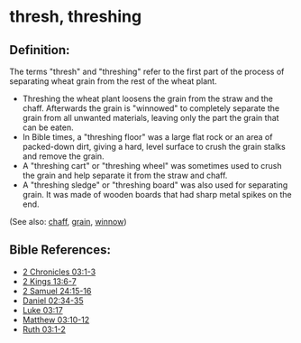 # thresh, threshing #

## Definition: ##

The terms "thresh" and "threshing" refer to the first part of the process of separating wheat grain from the rest of the wheat plant. 

* Threshing the wheat plant loosens the grain from the straw and the chaff. Afterwards the grain is "winnowed" to completely separate the grain from all unwanted materials, leaving only the part the grain that can be eaten.
* In Bible times, a "threshing floor" was a large flat rock or an area of packed-down dirt, giving a hard, level surface to crush the grain stalks and remove the grain.
* A "threshing cart" or "threshing wheel" was sometimes used to crush the grain and help separate it from the straw and chaff.
* A "threshing sledge" or "threshing board" was also used for separating grain. It was made of wooden boards that had sharp metal spikes on the end.

(See also: [chaff](../other/chaff.md), [grain](../other/grain.md), [winnow](../other/winnow.md))

## Bible References: ##

* [2 Chronicles 03:1-3](https://door43.org/en/bible/notes/2ch/03/01)
* [2 Kings 13:6-7](https://door43.org/en/bible/notes/2ki/13/06)
* [2 Samuel 24:15-16](https://door43.org/en/bible/notes/2sa/24/15)
* [Daniel 02:34-35](https://door43.org/en/bible/notes/dan/02/34)
* [Luke 03:17](https://door43.org/en/bible/notes/luk/03/17)
* [Matthew 03:10-12](https://door43.org/en/bible/notes/mat/03/10)
* [Ruth 03:1-2](https://door43.org/en/bible/notes/rut/03/01)

